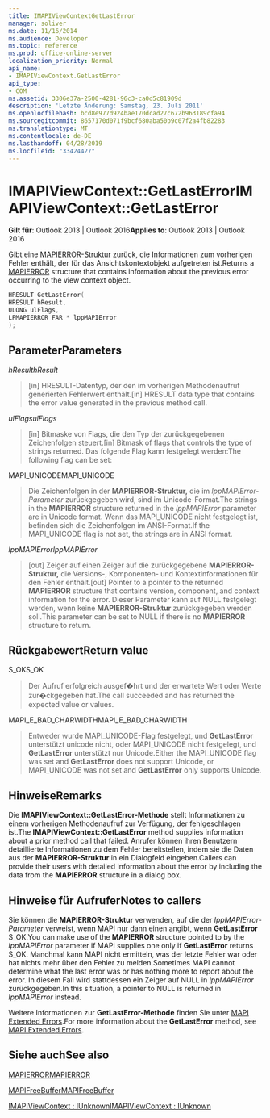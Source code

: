 ```yaml
---
title: IMAPIViewContextGetLastError
manager: soliver
ms.date: 11/16/2014
ms.audience: Developer
ms.topic: reference
ms.prod: office-online-server
localization_priority: Normal
api_name:
- IMAPIViewContext.GetLastError
api_type:
- COM
ms.assetid: 3306e37a-2500-4281-96c3-ca0d5c81909d
description: 'Letzte Änderung: Samstag, 23. Juli 2011'
ms.openlocfilehash: bcd8e977d924bae170dcad27c672b963189cfa94
ms.sourcegitcommit: 8657170d071f9bcf680aba50b9c07f2a4fb82283
ms.translationtype: MT
ms.contentlocale: de-DE
ms.lasthandoff: 04/28/2019
ms.locfileid: "33424427"
---
```

# <a name="imapiviewcontextgetlasterror"></a><span data-ttu-id="333c2-103">IMAPIViewContext::GetLastError</span><span class="sxs-lookup"><span data-stu-id="333c2-103">IMAPIViewContext::GetLastError</span></span>

  
  
<span data-ttu-id="333c2-104">**Gilt für**: Outlook 2013 | Outlook 2016</span><span class="sxs-lookup"><span data-stu-id="333c2-104">**Applies to**: Outlook 2013 | Outlook 2016</span></span> 
  
<span data-ttu-id="333c2-105">Gibt eine [MAPIERROR-Struktur](mapierror.md) zurück, die Informationen zum vorherigen Fehler enthält, der für das Ansichtskontextobjekt aufgetreten ist.</span><span class="sxs-lookup"><span data-stu-id="333c2-105">Returns a [MAPIERROR](mapierror.md) structure that contains information about the previous error occurring to the view context object.</span></span> 
  
```cpp
HRESULT GetLastError(
HRESULT hResult,
ULONG ulFlags,
LPMAPIERROR FAR * lppMAPIError
);
```

## <a name="parameters"></a><span data-ttu-id="333c2-106">Parameter</span><span class="sxs-lookup"><span data-stu-id="333c2-106">Parameters</span></span>

 <span data-ttu-id="333c2-107">_hResult_</span><span class="sxs-lookup"><span data-stu-id="333c2-107">_hResult_</span></span>
  
> <span data-ttu-id="333c2-108">[in] HRESULT-Datentyp, der den im vorherigen Methodenaufruf generierten Fehlerwert enthält.</span><span class="sxs-lookup"><span data-stu-id="333c2-108">[in] HRESULT data type that contains the error value generated in the previous method call.</span></span>
    
 <span data-ttu-id="333c2-109">_ulFlags_</span><span class="sxs-lookup"><span data-stu-id="333c2-109">_ulFlags_</span></span>
  
> <span data-ttu-id="333c2-110">[in] Bitmaske von Flags, die den Typ der zurückgegebenen Zeichenfolgen steuert.</span><span class="sxs-lookup"><span data-stu-id="333c2-110">[in] Bitmask of flags that controls the type of strings returned.</span></span> <span data-ttu-id="333c2-111">Das folgende Flag kann festgelegt werden:</span><span class="sxs-lookup"><span data-stu-id="333c2-111">The following flag can be set:</span></span>
    
<span data-ttu-id="333c2-112">MAPI_UNICODE</span><span class="sxs-lookup"><span data-stu-id="333c2-112">MAPI_UNICODE</span></span> 
  
> <span data-ttu-id="333c2-113">Die Zeichenfolgen in der **MAPIERROR-Struktur,** die im  _lppMAPIError-Parameter_ zurückgegeben wird, sind im Unicode-Format.</span><span class="sxs-lookup"><span data-stu-id="333c2-113">The strings in the **MAPIERROR** structure returned in the  _lppMAPIError_ parameter are in Unicode format.</span></span> <span data-ttu-id="333c2-114">Wenn das MAPI_UNICODE nicht festgelegt ist, befinden sich die Zeichenfolgen im ANSI-Format.</span><span class="sxs-lookup"><span data-stu-id="333c2-114">If the MAPI_UNICODE flag is not set, the strings are in ANSI format.</span></span> 
    
 <span data-ttu-id="333c2-115">_lppMAPIError_</span><span class="sxs-lookup"><span data-stu-id="333c2-115">_lppMAPIError_</span></span>
  
> <span data-ttu-id="333c2-116">[out] Zeiger auf einen Zeiger auf die zurückgegebene **MAPIERROR-Struktur,** die Versions-, Komponenten- und Kontextinformationen für den Fehler enthält.</span><span class="sxs-lookup"><span data-stu-id="333c2-116">[out] Pointer to a pointer to the returned **MAPIERROR** structure that contains version, component, and context information for the error.</span></span> <span data-ttu-id="333c2-117">Dieser Parameter kann auf NULL festgelegt werden, wenn keine **MAPIERROR-Struktur** zurückgegeben werden soll.</span><span class="sxs-lookup"><span data-stu-id="333c2-117">This parameter can be set to NULL if there is no **MAPIERROR** structure to return.</span></span> 
    
## <a name="return-value"></a><span data-ttu-id="333c2-118">Rückgabewert</span><span class="sxs-lookup"><span data-stu-id="333c2-118">Return value</span></span>

<span data-ttu-id="333c2-119">S_OK</span><span class="sxs-lookup"><span data-stu-id="333c2-119">S_OK</span></span> 
  
> <span data-ttu-id="333c2-120">Der Aufruf erfolgreich ausgef�hrt und der erwartete Wert oder Werte zur�ckgegeben hat.</span><span class="sxs-lookup"><span data-stu-id="333c2-120">The call succeeded and has returned the expected value or values.</span></span>
    
<span data-ttu-id="333c2-121">MAPI_E_BAD_CHARWIDTH</span><span class="sxs-lookup"><span data-stu-id="333c2-121">MAPI_E_BAD_CHARWIDTH</span></span> 
  
> <span data-ttu-id="333c2-122">Entweder wurde MAPI_UNICODE-Flag festgelegt, und **GetLastError** unterstützt unicode nicht, oder MAPI_UNICODE nicht festgelegt, und **GetLastError** unterstützt nur Unicode.</span><span class="sxs-lookup"><span data-stu-id="333c2-122">Either the MAPI_UNICODE flag was set and **GetLastError** does not support Unicode, or MAPI_UNICODE was not set and **GetLastError** only supports Unicode.</span></span> 
    
## <a name="remarks"></a><span data-ttu-id="333c2-123">Hinweise</span><span class="sxs-lookup"><span data-stu-id="333c2-123">Remarks</span></span>

<span data-ttu-id="333c2-124">Die **IMAPIViewContext::GetLastError-Methode** stellt Informationen zu einem vorherigen Methodenaufruf zur Verfügung, der fehlgeschlagen ist.</span><span class="sxs-lookup"><span data-stu-id="333c2-124">The **IMAPIViewContext::GetLastError** method supplies information about a prior method call that failed.</span></span> <span data-ttu-id="333c2-125">Anrufer können ihren Benutzern detaillierte Informationen zu dem Fehler bereitstellen, indem sie die Daten aus der **MAPIERROR-Struktur** in ein Dialogfeld eingeben.</span><span class="sxs-lookup"><span data-stu-id="333c2-125">Callers can provide their users with detailed information about the error by including the data from the **MAPIERROR** structure in a dialog box.</span></span> 
  
## <a name="notes-to-callers"></a><span data-ttu-id="333c2-126">Hinweise für Aufrufer</span><span class="sxs-lookup"><span data-stu-id="333c2-126">Notes to callers</span></span>

<span data-ttu-id="333c2-127">Sie können die **MAPIERROR-Struktur** verwenden, auf die der  _lppMAPIError-Parameter_ verweist, wenn MAPI nur dann einen angibt, wenn **GetLastError** S_OK.</span><span class="sxs-lookup"><span data-stu-id="333c2-127">You can make use of the **MAPIERROR** structure pointed to by the  _lppMAPIError_ parameter if MAPI supplies one only if **GetLastError** returns S_OK.</span></span> <span data-ttu-id="333c2-128">Manchmal kann MAPI nicht ermitteln, was der letzte Fehler war oder hat nichts mehr über den Fehler zu melden.</span><span class="sxs-lookup"><span data-stu-id="333c2-128">Sometimes MAPI cannot determine what the last error was or has nothing more to report about the error.</span></span> <span data-ttu-id="333c2-129">In diesem Fall wird stattdessen ein Zeiger auf NULL in  _lppMAPIError_ zurückgegeben.</span><span class="sxs-lookup"><span data-stu-id="333c2-129">In this situation, a pointer to NULL is returned in  _lppMAPIError_ instead.</span></span> 
  
<span data-ttu-id="333c2-130">Weitere Informationen zur **GetLastError-Methode** finden Sie unter [MAPI Extended Errors](mapi-extended-errors.md).</span><span class="sxs-lookup"><span data-stu-id="333c2-130">For more information about the **GetLastError** method, see [MAPI Extended Errors](mapi-extended-errors.md).</span></span>
  
## <a name="see-also"></a><span data-ttu-id="333c2-131">Siehe auch</span><span class="sxs-lookup"><span data-stu-id="333c2-131">See also</span></span>



[<span data-ttu-id="333c2-132">MAPIERROR</span><span class="sxs-lookup"><span data-stu-id="333c2-132">MAPIERROR</span></span>](mapierror.md)
  
[<span data-ttu-id="333c2-133">MAPIFreeBuffer</span><span class="sxs-lookup"><span data-stu-id="333c2-133">MAPIFreeBuffer</span></span>](mapifreebuffer.md)
  
[<span data-ttu-id="333c2-134">IMAPIViewContext : IUnknown</span><span class="sxs-lookup"><span data-stu-id="333c2-134">IMAPIViewContext : IUnknown</span></span>](imapiviewcontextiunknown.md)


